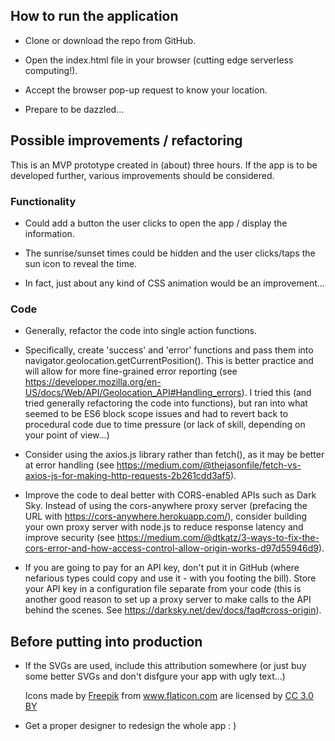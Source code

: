 ## How to run the application
* Clone or download the repo from GitHub.

* Open the index.html file in your browser (cutting edge serverless computing!).

* Accept the browser pop-up request to know your location.

* Prepare to be dazzled...

## Possible improvements / refactoring
This is an MVP prototype created in (about) three hours. If the app is to be developed further, various improvements should be considered.

### Functionality
* Could add a button the user clicks to open the app / display the information.

* The sunrise/sunset times could be hidden and the user clicks/taps the sun icon to reveal the time.

* In fact, just about any kind of CSS animation would be an improvement...

### Code
* Generally, refactor the code into single action functions.

* Specifically, create 'success' and 'error' functions and pass them into navigator.geolocation.getCurrentPosition(). This is better practice and will allow for more fine-grained error reporting (see https://developer.mozilla.org/en-US/docs/Web/API/Geolocation_API#Handling_errors). I tried this (and tried generally refactoring the code into functions), but ran into what seemed to be ES6 block scope issues and had to revert back to procedural code due to time pressure (or lack of skill, depending on your point of view...)

* Consider using the axios.js library rather than fetch(), as it may be better at error handling (see https://medium.com/@thejasonfile/fetch-vs-axios-js-for-making-http-requests-2b261cdd3af5).

* Improve the code to deal better with CORS-enabled APIs such as Dark Sky. Instead of using the cors-anywhere proxy server (prefacing the URL with https://cors-anywhere.herokuapp.com/), consider building your own proxy server with node.js to reduce response latency and improve security (see https://medium.com/@dtkatz/3-ways-to-fix-the-cors-error-and-how-access-control-allow-origin-works-d97d55946d9).

* If you are going to pay for an API key, don't put it in GitHub (where nefarious types could copy and use it - with you footing the bill). Store your API key in a configuration file separate from your code (this is another good reason to set up a proxy server to make calls to the API behind the scenes. See https://darksky.net/dev/docs/faq#cross-origin).

## Before putting into production
* If the SVGs are used, include this attribution somewhere (or just buy some better SVGs and don't disfgure your app with ugly text...) <div>Icons made by <a href="https://www.flaticon.com/authors/freepik" title="Freepik">Freepik</a> from <a href="https://www.flaticon.com/" title="Flaticon">www.flaticon.com</a> are licensed by <a href="http://creativecommons.org/licenses/by/3.0/" title="Creative Commons BY 3.0" target="_blank">CC 3.0 BY</a></div>

* Get a proper designer to redesign the whole app : )
